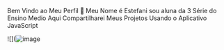 Bem Vindo ao Meu Perfil 🦋
Meu Nome é Estefani sou aluna da 3 Série do Ensino Medio
Aqui Compartilharei Meus Projetos Usando o Aplicativo JavaScript

![](![image](https://github.com/Esthefi/estefani/assets/172533960/94a6262e-a06c-4af8-8c06-f96cd956a0e4)
